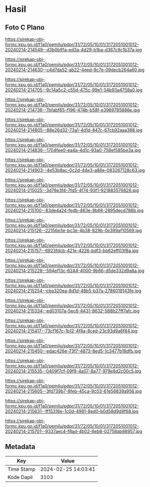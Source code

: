 # Hasil

## Foto C Plano

https://sirekap-obj-formc.kpu.go.id/f1a0/pemilu/pdpr/31/72/05/10/01/3172051001012-20240214-214549--d3b0b91a-ed3a-4d29-b1ba-d367c9c1b37a.jpg

https://sirekap-obj-formc.kpu.go.id/f1a0/pemilu/pdpr/31/72/05/10/01/3172051001012-20240214-214630--c4d7da52-ab22-4eed-9c7e-09decb264a60.jpg

https://sirekap-obj-formc.kpu.go.id/f1a0/pemilu/pdpr/31/72/05/10/01/3172051001012-20240214-214705--9c14a5c2-c55d-475c-99e1-34b93a4758a0.jpg

https://sirekap-obj-formc.kpu.go.id/f1a0/pemilu/pdpr/31/72/05/10/01/3172051001012-20240214-214736--7bfabf65-f196-474b-b58f-e3989785886e.jpg

https://sirekap-obj-formc.kpu.go.id/f1a0/pemilu/pdpr/31/72/05/10/01/3172051001012-20240214-214805--88e26d32-73a1-4d1d-847c-67cb92aaa388.jpg

https://sirekap-obj-formc.kpu.go.id/f1a0/pemilu/pdpr/31/72/05/10/01/3172051001012-20240214-214836--1704fee0-ea4a-4d1c-93a0-758ef585be3a.jpg

https://sirekap-obj-formc.kpu.go.id/f1a0/pemilu/pdpr/31/72/05/10/01/3172051001012-20240214-214903--4e53b8ac-0c2d-44e3-a86e-083267128c63.jpg

https://sirekap-obj-formc.kpu.go.id/f1a0/pemilu/pdpr/31/72/05/10/01/3172051001012-20240214-215025--3d76e3f4-7fd5-4f74-93f1-921883576826.jpg

https://sirekap-obj-formc.kpu.go.id/f1a0/pemilu/pdpr/31/72/05/10/01/3172051001012-20240214-215100--83de4a24-fedb-463e-9b66-2895decd786b.jpg

https://sirekap-obj-formc.kpu.go.id/f1a0/pemilu/pdpr/31/72/05/10/01/3172051001012-20240214-215126--22156e3e-bc3e-4b38-829b-0e399af10569.jpg

https://sirekap-obj-formc.kpu.go.id/f1a0/pemilu/pdpr/31/72/05/10/01/3172051001012-20240214-215157--6923fdcb-421e-4226-bdf3-bb62eff03f8a.jpg

https://sirekap-obj-formc.kpu.go.id/f1a0/pemilu/pdpr/31/72/05/10/01/3172051001012-20240214-215228--594ef13c-6244-4000-9b66-d5de332d9a8a.jpg

https://sirekap-obj-formc.kpu.go.id/f1a0/pemilu/pdpr/31/72/05/10/01/3172051001012-20240214-215254--cba320ea-8d1d-48b5-b37a-2786019143fe.jpg

https://sirekap-obj-formc.kpu.go.id/f1a0/pemilu/pdpr/31/72/05/10/01/3172051001012-20240214-215334--ed03107a-5ec8-4431-8632-588b27ff7afc.jpg

https://sirekap-obj-formc.kpu.go.id/f1a0/pemilu/pdpr/31/72/05/10/01/3172051001012-20240214-215417--73cf167c-1b12-4f8a-8ced-23c93d9a6f84.jpg

https://sirekap-obj-formc.kpu.go.id/f1a0/pemilu/pdpr/31/72/05/10/01/3172051001012-20240214-215450--edac426e-73f7-4873-8ed5-1c3477b18dfb.jpg

https://sirekap-obj-formc.kpu.go.id/f1a0/pemilu/pdpr/31/72/05/10/01/3172051001012-20240214-215535--0409f7cf-09f9-4a07-8a77-979e8d2c00c5.jpg

https://sirekap-obj-formc.kpu.go.id/f1a0/pemilu/pdpr/31/72/05/10/01/3172051001012-20240214-215605--3fd739b7-8feb-45ca-9c03-61e56839a956.jpg

https://sirekap-obj-formc.kpu.go.id/f1a0/pemilu/pdpr/31/72/05/10/01/3172051001012-20240214-215631--ff15316e-1c0d-4981-8ed0-b0d58d9d9f68.jpg

https://sirekap-obj-formc.kpu.go.id/f1a0/pemilu/pdpr/31/72/05/10/01/3172051001012-20240214-215701--9337aec4-f8ad-4b02-8eb8-02758ab88957.jpg


## Metadata

| Key        | Value               |
| ---------- | ------------------- |
| Time Stamp | 2024-02-25 14:03:41 |
| Kode Dapil | 3103                |



